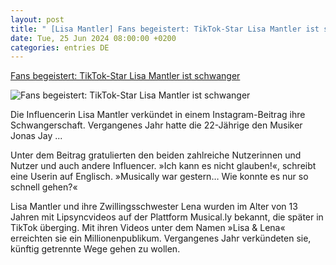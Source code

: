 ```yaml
---
layout: post
title: " [Lisa Mantler] Fans begeistert: TikTok-Star Lisa Mantler ist schwanger"
date: Tue, 25 Jun 2024 08:00:00 +0200
categories: entries DE
---
```

[Fans begeistert: TikTok-Star Lisa Mantler ist schwanger](https://www.spiegel.de/panorama/leute/tiktok-star-lisa-mantler-ist-schwanger-a-3d5cf97c-6eff-4ac3-8782-e7e352d33480)

![Fans begeistert: TikTok-Star Lisa Mantler ist schwanger](https://cdn.prod.www.spiegel.de/images/12657e62-9d01-4df0-8601-5b2e143ac245_w1200_r1.778_fpx51_fpy39.jpg)

Die Influencerin Lisa Mantler verkündet in einem Instagram-Beitrag ihre Schwangerschaft. Vergangenes Jahr hatte die 22-Jährige den Musiker Jonas Jay ...

Unter dem Beitrag gratulierten den beiden zahlreiche Nutzerinnen und Nutzer und auch andere Influencer. »Ich kann es nicht glauben!«, schreibt eine Userin auf Englisch. »Musically war gestern… Wie konnte es nur so schnell gehen?«

Lisa Mantler und ihre Zwillingsschwester Lena wurden im Alter von 13 Jahren mit Lipsyncvideos auf der Plattform Musical.ly bekannt, die später in TikTok überging. Mit ihren Videos unter dem Namen »Lisa & Lena« erreichten sie ein Millionenpublikum. Vergangenes Jahr verkündeten sie, künftig getrennte Wege gehen zu wollen.

